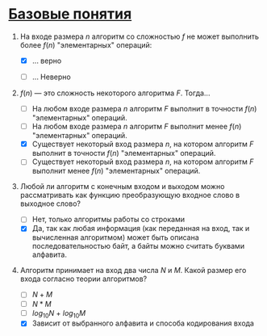 # [Базовые понятия](https://ulearn.me/Course/BasicProgramming/Bazovye_ponyatiya_d9236f62-d9de-4a37-a21f-7cfb1e263762)

1. На входе размера $n$ алгоритм со сложностью $f$ не может выполнить более $f(n)$ "элементарных" операций:

    - [x] ... верно
    - [ ] ... Неверно


2. $f(n)$ — это сложность некоторого алгоритма $F$. Тогда...

    - [ ] На любом входе размера $n$ алгоритм $F$ выполнит в точности $f(n)$ "элементарных" операций.
    - [ ] На любом входе размера $n$ алгоритм $F$ выполнит менее $f(n)$ "элементарных" операций.
    - [x] Существует некоторый вход размера $n$, на котором алгоритм $F$ выполнит в точности $f(n)$ "элементарных" операций.
    - [ ] Существует некоторый вход размера $n$, на котором алгоритм $F$ выполнит менее $f(n)$ "элементарных" операций.

3. Любой ли алгоритм с конечным входом и выходом можно рассматривать как функцию преобразующую входное слово в выходное слово?

    - [ ] Нет, только алгоритмы работы со строками
    - [x] Да, так как любая информация (как переданная на вход, так и вычисленная алгоритмом) может быть описана последовательностью байт, а байты можно считать буквами алфавита.

4. Алгоритм принимает на вход два числа $N$ и $M$. Какой размер его входа согласно теории алгоритмов?

    - [ ] $N + M$
    - [ ] $N * M$
    - [ ] $log$<sub>10</sub>${N}$ + $log$<sub>10</sub>${M}$
    - [x] Зависит от выбранного алфавита и способа кодирования входа